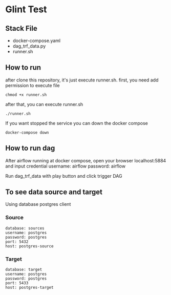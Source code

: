 # Glint Test
## Stack File
- docker-compose.yaml
- dag_trf_data.py
- runner.sh

## How to run
after clone this repository, it's just execute runner.sh.
first, you need add permission to execute file
```
chmod +x runner.sh
```

after that, you can execute runner.sh
```
./runner.sh
```

If you want stopped the service you can down the docker compose
```
docker-compose down
```

## How to run dag
After airflow running at docker compose, open your browser localhost:5884
and input credential
username: airflow
password: airflow

Run dag_trf_data with play button and click trigger DAG

## To see data source and target
Using database postgres client

### Source
    database: sources
    username: postgres
    password: postgres
    port: 5432
    host: postgres-source

### Target
    database: target
    username: postgres
    password: postgres
    port: 5433
    host: postgres-target